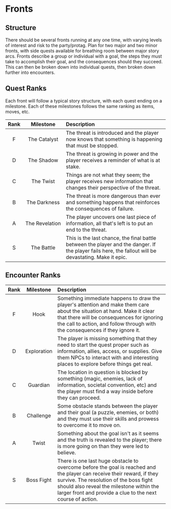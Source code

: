 # Fronts

## Structure
There should be several fronts running at any one time, with varying levels of interest and risk to the party/protag. Plan for two major and two minor fronts, with side quests available for breathing room between major story arcs. Fronts describe a group or individual with a goal, the steps they must take to accomplish their goal, and the consequences should they succeed. This can then be broken down into individual quests, then broken down further into encounters.

## Quest Ranks
Each front will follow a typical story structure, with each quest ending on a milestone. Each of these milestones follows the same ranking as items, moves, etc.

| Rank | Milestone | Description |
|:---:|:---:|:--- |
| F | The&nbsp;Catalyst | The threat is introduced and the player now knows that something is happening that must be stopped. |
| D | The&nbsp;Shadow | The threat is growing in power and the player receives a reminder of what is at stake. |
| C | The&nbsp;Twist | Things are not what they seem; the player receives new information that changes their perspective of the threat. |
| B | The&nbsp;Darkness | The threat is more dangerous than ever and something happens that reinforces the consequences of failure. |
| A | The&nbsp;Revelation | The player uncovers one last piece of information, all that's left is to put an end to the threat. |
| S | The&nbsp;Battle | This is the last chance, the final battle between the player and the danger. If the player fails here, the fallout will be devastating. Make it epic. |

## Encounter Ranks

| Rank | Milestone | Description |
|:---:|:---:|:--- |
| F | Hook | Something immediate happens to draw the player's attention and make them care about the situation at hand. Make it clear that there will be consequences for ignoring the call to action, and follow through with the consequences if they ignore it. |
| D | Exploration | The player is missing something that they need to start the quest proper such as information, allies, access, or supplies. Give them NPCs to interact with and interesting places to explore before things get real. |
| C | Guardian | The location in question is blocked by something (magic, enemies, lack of information, societal convention, etc) and the player must find a way inside before they can proceed. |
| B | Challenge | Some obstacle stands between the player and their goal (a puzzle, enemies, or both) and they must use their skills and prowess to overcome it to move on.  |
| A | Twist | Something about the goal isn't as it seems and the truth is revealed to the player; there is more going on than they were led to believe. |
| S | Boss Fight | There is one last huge obstacle to overcome before the goal is reached and the player can receive their reward, if they survive. The resolution of the boss fight should also reveal the milestone within the larger front and provide a clue to the next course of action. |

